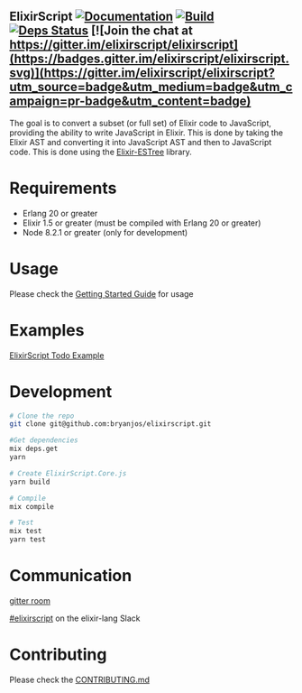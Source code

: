 ## ElixirScript [![Documentation](https://img.shields.io/badge/docs-hexpm-blue.svg)](http://hexdocs.pm/elixir_script/) [![Build](https://travis-ci.org/elixirscript/elixirscript.svg?branch=master)](https://travis-ci.org/elixirscript/elixirscript) [![Deps Status](https://beta.hexfaktor.org/badge/all/github/bryanjos/elixirscript.svg)](https://beta.hexfaktor.org/github/bryanjos/elixirscript) [![Join the chat at https://gitter.im/elixirscript/elixirscript](https://badges.gitter.im/elixirscript/elixirscript.svg)](https://gitter.im/elixirscript/elixirscript?utm_source=badge&utm_medium=badge&utm_campaign=pr-badge&utm_content=badge)

The goal is to convert a subset (or full set) of Elixir code to JavaScript, providing the ability to write JavaScript in Elixir. This is done by taking the Elixir AST and converting it into JavaScript AST and then to JavaScript code. This is done using the [Elixir-ESTree](https://github.com/elixirscript/elixir-estree) library.

Requirements
===========
* Erlang 20 or greater
* Elixir 1.5 or greater (must be compiled with Erlang 20 or greater)
* Node 8.2.1 or greater (only for development)

Usage
========

Please check the [Getting Started Guide](GettingStarted.md) for usage

Examples
==========

[ElixirScript Todo Example](https://github.com/elixirscript/todo-elixirscript)


Development
===========

```bash
# Clone the repo
git clone git@github.com:bryanjos/elixirscript.git

#Get dependencies
mix deps.get
yarn

# Create ElixirScript.Core.js
yarn build

# Compile
mix compile

# Test
mix test
yarn test
```

Communication
========

[gitter room](https://gitter.im/elixirscript/elixirscript)

[#elixirscript](https://elixir-lang.slack.com/messages/elixirscript/) on the elixir-lang Slack

Contributing
========

Please check the [CONTRIBUTING.md](CONTRIBUTING.md)
